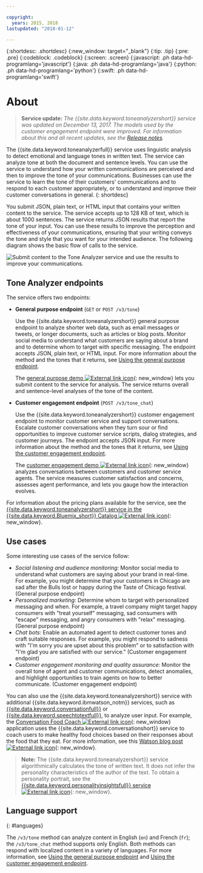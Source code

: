 ```yaml
---

copyright:
  years: 2015, 2018
lastupdated: "2018-01-12"

---
```


{:shortdesc: .shortdesc}
{:new_window: target="_blank"}
{:tip: .tip}
{:pre: .pre}
{:codeblock: .codeblock}
{:screen: .screen}
{:javascript: .ph data-hd-programlang='javascript'}
{:java: .ph data-hd-programlang='java'}
{:python: .ph data-hd-programlang='python'}
{:swift: .ph data-hd-programlang='swift'}

# About

> **Service update:** *The {{site.data.keyword.toneanalyzershort}} service was updated on December 13, 2017. The models used by the customer engagement endpoint were improved. For information about this and all recent updates, see the [Release notes](/docs/services/tone-analyzer/release-notes.html).*

The {{site.data.keyword.toneanalyzerfull}} service uses linguistic analysis to detect emotional and language tones in written text. The service can analyze tone at both the document and sentence levels. You can use the service to understand how your written communications are perceived and then to improve the tone of your communications. Businesses can use the service to learn the tone of their customers' communications and to respond to each customer appropriately, or to understand and improve their customer conversations in general.
{: shortdesc}

You submit JSON, plain text, or HTML input that contains your written content to the service. The service accepts up to 128 KB of text, which is about 1000 sentences. The service returns JSON results that report the tone of your input. You can use these results to improve the perception and effectiveness of your communications, ensuring that your writing conveys the tone and style that you want for your intended audience. The following diagram shows the basic flow of calls to the service.

![Submit content to the Tone Analyzer service and use the results to improve your communications.](images/tone-analyzer.png)

## Tone Analyzer endpoints

The service offers two endpoints:

-   **General purpose endpoint** (`GET` or `POST /v3/tone`)

    Use the {{site.data.keyword.toneanalyzershort}} general purpose endpoint to analyze shorter web data, such as email messages or tweets, or longer documents, such as articles or blog posts. Monitor social media to understand what customers are saying about a brand and to determine whom to target with specific messaging. The endpoint accepts JSON, plain text, or HTML input. For more information about the method and the tones that it returns, see [Using the general purpose endpoint](/docs/services/tone-analyzer/using-tone.html).

    The [general purpose demo ![External link icon](../../icons/launch-glyph.svg "External link icon")](https://tone-analyzer-demo.ng.bluemix.net/){: new_window} lets you submit content to the service for analysis. The service returns overall and sentence-level analyses of the tone of the content.
-   **Customer engagement endpoint** (`POST /v3/tone_chat`)

    Use the {{site.data.keyword.toneanalyzershort}} customer engagement endpoint to monitor customer service and support conversations. Escalate customer conversations when they turn sour or find opportunities to improve customer service scripts, dialog strategies, and customer journeys. The endpoint accepts JSON input. For more information about the method and the tones that it returns, see [Using the customer engagement endpoint](/docs/services/tone-analyzer/using-tone-chat.html).

    The [customer engagement demo ![External link icon](../../icons/launch-glyph.svg "External link icon")](https://customer-engagement-demo.ng.bluemix.net/){: new_window} analyzes conversations between customers and customer service agents. The service measures customer satisfaction and concerns, assesses agent performance, and lets you gauge how the interaction evolves.

For information about the pricing plans available for the service, see the [{{site.data.keyword.toneanalyzershort}} service in the {{site.data.keyword.Bluemix_short}} Catalog ![External link icon](../../icons/launch-glyph.svg "External link icon")](https://console.ng.bluemix.net/catalog/services/tone-analyzer){: new_window}.

## Use cases

Some interesting use cases of the service follow:

-   *Social listening and audience monitoring:* Monitor social media to understand what customers are saying about your brand in real-time. For example, you might determine that your customers in Chicago are sad after the Bulls lost or happy during the Taste of Chicago festival. (General purpose endpoint)
-   *Personalized marketing:* Determine whom to target with personalized messaging and when. For example, a travel company might target happy consumers with "treat yourself" messaging, sad consumers with "escape" messaging, and angry consumers with "relax" messaging. (General purpose endpoint)
-   *Chat bots:* Enable an automated agent to detect customer tones and craft suitable responses. For example, you might respond to sadness with "I'm sorry you are upset about this problem" or to satisfaction with "I'm glad you are satisfied with our service." (Customer engagement endpoint)
-   *Customer engagement monitoring and quality assurance:* Monitor the overall tone of agent and customer communications, detect anomalies, and highlight opportunities to train agents on how to better communicate. (Customer engagement endpoint)

You can also use the {{site.data.keyword.toneanalyzershort}} service with additional {{site.data.keyword.ibmwatson_notm}} services, such as [{{site.data.keyword.conversationfull}}](https://console.bluemix.net/docs/services/conversation/index.html) or [{{site.data.keyword.speechtotextfull}}](https://console.bluemix.net/docs/services/speech-to-text/index.html), to analyze user input. For example, the [Conversation Food Coach ![External link icon](../../icons/launch-glyph.svg "External link icon")](https://food-coach.ng.bluemix.net/){: new_window} application uses the {{site.data.keyword.conversationshort}} service to coach users to make healthy food choices based on their responses about the food that they eat. For more information, see this [Watson blog post ![External link icon](../../icons/launch-glyph.svg "External link icon")](https://developer.ibm.com/watson/blog/2016/10/17/creating-a-compassionate-conversational-agent-using-watson-tone-analyzer-and-watson-conversation-services/){: new_window}.

> **Note:** The {{site.data.keyword.toneanalyzershort}} service algorithmically calculates the tone of written text. It does not infer the personality characteristics of the author of the text. To obtain a personality portrait, see the [{{site.data.keyword.personalityinsightsfull}} service ![External link icon](../../icons/launch-glyph.svg "External link icon")](https://console.bluemix.net/docs/services/personality-insights/index.html){: new_window}.

## Language support
{: #languages}

The `/v3/tone` method can analyze content in English (`en`) and French (`fr`); the `/v3/tone_chat` method supports only English. Both methods can respond with localized content in a variety of languages. For more information, see [Using the general purpose endpoint](/docs/services/tone-analyzer/using-tone.html) and [Using the customer engagement endpoint](/docs/services/tone-analyzer/using-tone-chat.html).
